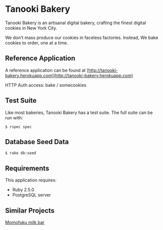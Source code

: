Tanooki Bakery
================

Tanooki Bakery is an artisanal digital bakery, crafting the finest digital cookies in New York City.

We don't mass produce our cookies in faceless factories. Instead, We bake cookies to order, one at a time.

Reference Application
---------------------
A reference application can be found at [http://tanooki-bakery.herokuapp.com](http://tanooki-bakery.herokuapp.com)

HTTP Auth access: bake / somecookies

Test Suite
----------
Like most bakeries, Tanooki Bakery has a test suite. The full suite can be run with:

``
$ rspec spec
``

Database Seed Data
------------------

```
$ rake db:seed
```


Requirements
-------------

This application requires:

- Ruby 2.5.0
- PostgreSQL server

Similar Projects
----------------
[Momofuku milk bar](http://milkbarstore.com/)
